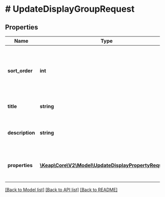 # # UpdateDisplayGroupRequest

## Properties

Name | Type | Description | Notes
------------ | ------------- | ------------- | -------------
**sort_order** | **int** | Determines the order for where this display group shows up on the form. | [optional]
**title** | **string** | The title of the display group. |
**description** | **string** | The description of the display group. | [optional]
**properties** | [**\Keap\Core\V2\Model\UpdateDisplayPropertyRequest[]**](UpdateDisplayPropertyRequest.md) | A list of properties that will be displayed in this group. |

[[Back to Model list]](../../README.md#models) [[Back to API list]](../../README.md#endpoints) [[Back to README]](../../README.md)
